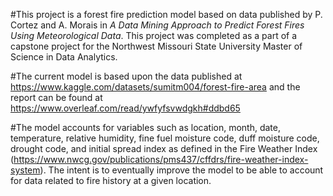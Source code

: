#This project is a forest fire prediction model based on data published by P. Cortez and A. Morais in _A Data Mining Approach to Predict Forest Fires Using Meteorological Data_. This project was completed as a part of a capstone project for the Northwest Missouri State University Master of Science in Data Analytics. 

#The current model is based upon the data published at https://www.kaggle.com/datasets/sumitm004/forest-fire-area and the report can be found at https://www.overleaf.com/read/ywfyfsvwdgkh#ddbd65

#The model accounts for variables such as location, month, date, temperature, relative humidity, fine fuel moisture code, duff moisture code, drought code, and initial spread index as defined in the Fire Weather Index (https://www.nwcg.gov/publications/pms437/cffdrs/fire-weather-index-system). The intent is to eventually improve the model to be able to account for data related to fire history at a given location.
